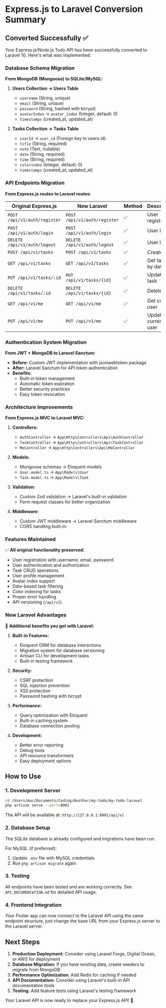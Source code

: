 # Express.js to Laravel Conversion Summary

## Converted Successfully ✅

Your Express.js/Node.js Todo API has been successfully converted to Laravel 10. Here's what was implemented:

### Database Schema Migration

**From MongoDB (Mongoose) to SQLite/MySQL:**

1. **Users Collection → Users Table**

    - `username` (String, unique)
    - `email` (String, unique)
    - `password` (String, hashed with bcrypt)
    - `avatarIndex` → `avatar_index` (Integer, default: 0)
    - `timestamps` (created_at, updated_at)

2. **Tasks Collection → Tasks Table**
    - `userId` → `user_id` (Foreign key to users.id)
    - `title` (String, required)
    - `note` (Text, nullable)
    - `date` (String, required)
    - `time` (String, required)
    - `colorindex` (Integer, default: 0)
    - `timestamps` (created_at, updated_at)

### API Endpoints Migration

**From Express.js routes to Laravel routes:**

| Original Express.js          | New Laravel                  | Method | Description         |
| ---------------------------- | ---------------------------- | ------ | ------------------- |
| `POST /api/v1/auth/register` | `POST /api/v1/auth/register` | ✅     | User registration   |
| `POST /api/v1/auth/login`    | `POST /api/v1/auth/login`    | ✅     | User login          |
| `DELETE /api/v1/auth/logout` | `DELETE /api/v1/auth/logout` | ✅     | User logout         |
| `POST /api/v1/tasks`         | `POST /api/v1/tasks`         | ✅     | Create task         |
| `GET /api/v1/tasks`          | `GET /api/v1/tasks`          | ✅     | Get tasks by date   |
| `PUT /api/v1/tasks/:id`      | `PUT /api/v1/tasks/{id}`     | ✅     | Update task         |
| `DELETE /api/v1/tasks/:id`   | `DELETE /api/v1/tasks/{id}`  | ✅     | Delete task         |
| `GET /api/v1/me`             | `GET /api/v1/me`             | ✅     | Get current user    |
| `PUT /api/v1/me`             | `PUT /api/v1/me`             | ✅     | Update current user |

### Authentication System Migration

**From JWT + MongoDB to Laravel Sanctum:**

-   **Before:** Custom JWT implementation with jsonwebtoken package
-   **After:** Laravel Sanctum for API token authentication
-   **Benefits:**
    -   Built-in token management
    -   Automatic token expiration
    -   Better security practices
    -   Easy token revocation

### Architecture Improvements

**From Express.js MVC to Laravel MVC:**

1. **Controllers:**

    - `AuthController` → `App\Http\Controllers\Api\AuthController`
    - `TaskController` → `App\Http\Controllers\Api\TaskController`
    - `MeController` → `App\Http\Controllers\Api\MeController`

2. **Models:**

    - Mongoose schemas → Eloquent models
    - `User.model.ts` → `App\Models\User`
    - `Task.model.ts` → `App\Models\Task`

3. **Validation:**

    - Custom Zod validation → Laravel's built-in validation
    - Form request classes for better organization

4. **Middleware:**
    - Custom JWT middleware → Laravel Sanctum middleware
    - CORS handling built-in

### Features Maintained

✅ **All original functionality preserved:**

-   User registration with username, email, password
-   User authentication and authorization
-   Task CRUD operations
-   User profile management
-   Avatar index support
-   Date-based task filtering
-   Color indexing for tasks
-   Proper error handling
-   API versioning (`/api/v1`)

### New Laravel Advantages

🚀 **Additional benefits you get with Laravel:**

1. **Built-in Features:**

    - Eloquent ORM for database interactions
    - Migration system for database versioning
    - Artisan CLI for development tasks
    - Built-in testing framework

2. **Security:**

    - CSRF protection
    - SQL injection prevention
    - XSS protection
    - Password hashing with bcrypt

3. **Performance:**

    - Query optimization with Eloquent
    - Built-in caching system
    - Database connection pooling

4. **Development:**
    - Better error reporting
    - Debug tools
    - API resource transformers
    - Easy deployment options

## How to Use

### 1. Development Server

```bash
cd /Users/mac/Documents/Coding/Another/my-todo/my-todo-laravel
php artisan serve --port=8001
```

The API will be available at: `http://127.0.0.1:8001/api/v1`

### 2. Database Setup

The SQLite database is already configured and migrations have been run.

For MySQL (if preferred):

1. Update `.env` file with MySQL credentials
2. Run `php artisan migrate` again

### 3. Testing

All endpoints have been tested and are working correctly. See `API_DOCUMENTATION.md` for detailed API usage.

### 4. Frontend Integration

Your Flutter app can now connect to the Laravel API using the same endpoint structure, just change the base URL from your Express.js server to the Laravel server.

## Next Steps

1. **Production Deployment:** Consider using Laravel Forge, Digital Ocean, or AWS for deployment
2. **Database Migration:** If you have existing data, create seeders to migrate from MongoDB
3. **Performance Optimization:** Add Redis for caching if needed
4. **API Documentation:** Consider using Laravel's built-in API documentation tools
5. **Testing:** Add feature tests using Laravel's testing framework

Your Laravel API is now ready to replace your Express.js API! 🎉
